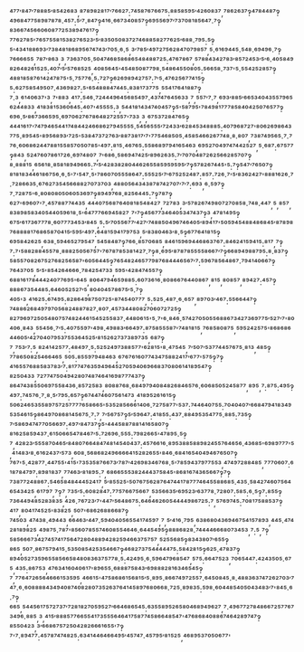 ⁴⁷⁷′⁸⁴⁷′⁷⁸⁸⁸⁵′⁸⁵⁴²⁶⁸³,⁸⁷⁸⁹⁸²⁸¹⁷′⁷⁶⁶²⁷:⁷⁴⁵⁸⁷⁶⁷⁶⁶⁷⁵:⁸⁸⁵⁸⁵⁹⁵′⁴²⁶⁰⁸³⁷,⁷⁸⁶²⁶³⁷‽⁴⁷⁸⁴⁴⁸⁷‽⁴⁹⁶⁸⁴⁷⁷⁵⁸⁹⁸⁷⁸⁷⁸·⁴⁵⁷:⁵′⁷·⁸⁴⁷‽⁴¹⁶·⁶⁶⁷³⁴⁰⁸⁵⁷‽⁶⁹⁵⁵⁶⁹⁷′⁷³⁷⁰⁸¹⁸⁵⁶⁴⁷·⁷‽⁸³⁶⁶⁷⁴⁵⁶⁶⁰⁶⁰⁸⁷⁷²⁵³⁸⁹⁴⁷⁶¹⁷‽⁷⁷⁶²⁷⁸⁵'⁷⁶⁵⁷⁵⁵⁸¹⁵³⁸²⁷⁶⁵²³′⁵′⁸³⁵⁰⁵⁰⁸³⁷²⁷⁴⁶⁸⁸⁵⁸²⁷⁷⁶²⁵′⁶⁸⁸·⁷⁹⁵:⁵‽⁵'⁴³⁴¹⁸⁸⁶⁹³′⁷³⁸⁴⁸¹⁸⁶⁸⁹⁵⁶⁷⁴⁷⁴³′⁷⁰⁵·⁶·⁵,³′⁷⁸⁵′⁴⁹⁷²⁷⁵⁶²⁸⁴⁷⁰⁷⁹⁸⁵⁷,⁵·⁶¹⁶⁹⁴⁴⁵·⁵⁴⁸·⁶⁹⁴⁹⁶·⁷‽⁷⁶⁶⁶⁶⁵⁵,⁷⁸⁷′⁸⁶³,³,⁷³⁶³⁷⁰⁵·⁵⁰⁴⁷⁴⁶⁸⁵⁸⁶⁸⁶⁵⁴⁸⁴⁸⁸⁷²⁵:⁴⁷⁶⁷⁸⁶⁷,⁵⁷⁸⁸⁴³⁴²⁷⁸³′⁸⁵⁷²⁴⁵³′⁵′⁶·⁴⁰⁵⁸⁴⁹⁸²⁶⁴⁸²⁶¹⁵²⁵:⁴⁰⁷′⁵′⁵⁷⁶⁸⁵²⁵,⁴⁰⁸⁵⁶⁴⁵'⁴⁵⁴⁸⁵⁰⁸⁷⁷⁹⁸·⁵⁴⁸⁶⁴⁵⁵⁰⁸⁰⁵:⁵⁶⁶⁵⁸·⁷³⁷'⁵·⁵⁵⁴²⁵²⁸⁵⁷‽⁴⁸⁸¹⁸⁵⁸⁷⁶¹⁴²⁴⁷⁸⁷⁵'⁵·⁷⁵⁷⁷⁶·⁵:⁷²⁷‽⁶²⁶⁹⁸⁹⁴²⁷⁵⁷:⁷′⁵·⁴⁷⁶²⁵⁶⁷⁷⁴¹⁵‽⁵:⁶²⁷⁵⁸⁵⁴⁹⁵⁰⁷·⁴³⁶⁹⁸²⁷:⁵'⁶⁵⁴⁸⁸⁸⁴⁷⁴⁴⁵:⁸³⁸¹⁷³⁷⁷⁵,⁵⁵⁴¹⁷⁶⁴¹⁸⁸⁷‽⁷·³,⁶¹⁴⁰⁶³⁷'³,⁷'⁸⁸³,⁴¹⁷:⁵⁴⁶·⁷²⁴⁴⁴⁹⁶⁴⁵⁶⁸⁵⁴⁹⁷·⁴³⁷⁴⁷⁶⁴⁵⁶³³,⁷,⁵⁵⁷′⁷·⁷,⁶⁹³′⁸⁸⁵′⁶⁶⁵³⁴⁰⁴³⁵⁵⁷⁹⁶⁵⁶²⁴⁴⁸³³,⁴¹⁸³⁸¹⁵³⁶⁰⁶⁴⁵:⁴⁰⁷'⁴⁵⁵⁵⁵:³,⁵⁴⁴¹⁸¹⁴³⁴⁷⁴⁰⁴⁵⁷‽⁵'⁵⁸⁷⁹⁵'⁷⁸⁴⁹⁸¹⁷⁷⁷⁸⁵⁸⁴⁰⁴²⁵⁰⁷⁶⁵⁷⁷‽⁶⁹⁶·⁵′⁸⁶⁷³⁶⁶⁵⁹⁵·⁶⁹⁷⁰⁶²⁷⁶⁷⁸⁶⁴⁸²⁷²⁵⁵⁷'⁷³³,³,⁶⁷⁵³⁷²⁸⁴⁷⁶⁵‽⁴⁴⁴¹⁶¹⁷'⁷⁴⁷⁹⁴⁶⁵⁴⁴¹⁷⁴⁸⁴⁴²⁴⁶⁶⁸⁶²⁷⁹⁴⁵⁵⁵⁵·⁵⁴⁵⁶⁵⁵⁵′⁷²⁴³³′⁶²⁸⁴⁵³⁴⁸⁸⁸⁵:⁴⁰⁷⁹⁶⁸⁷²⁷'⁸⁰⁶²⁶⁹⁸⁶⁴³⁷⁷⁵·⁸⁹⁵⁴⁵'⁸⁹⁵⁶⁸⁹³′⁷²⁵'⁵³⁸⁴⁷³⁷²⁷⁶³′⁸⁸⁷³⁸¹⁷′⁷'⁷⁷⁵⁴⁶⁸⁵⁰⁵·⁴⁵⁸⁵⁴⁶⁶²⁶⁷⁷⁴⁸·⁸·⁸⁰⁷,⁷³⁸⁷⁴⁹⁵⁶⁵·⁷·⁷⁷⁶·⁶⁰⁶⁸⁶²⁴⁴⁷⁸⁸¹⁵⁵⁸⁵⁷⁰⁵⁰⁷⁸⁵'⁴⁹⁷:⁸¹⁵·⁴⁶⁷⁶⁵:⁵⁵⁸⁶⁸⁹⁷⁹⁴¹⁶⁵⁴⁶³,⁶⁹⁵²⁷⁰⁴⁹⁷⁴⁷⁴⁴²⁵²⁷,⁵·⁶⁸⁷:⁶⁷⁵⁷⁷‽⁸⁴³,⁵²⁴⁷⁶⁰⁷⁸⁶¹⁷²⁶·⁶⁹⁷⁴⁸⁰⁷,⁷'⁶⁸⁶·⁵⁸⁶⁹⁴⁷⁴²⁵′⁸⁹⁶²⁶³⁵:⁷′⁷⁰⁷⁰⁴⁸⁷²⁶²⁵⁶⁶²⁸⁵⁷⁰⁷‽⁸·⁸⁸⁸¹⁵,⁶⁵⁶¹⁸·⁸⁵⁸¹⁸⁹⁴⁹⁶⁶⁵:⁷′⁵′⁴²⁸³⁸²⁸⁰⁴⁴⁶²⁶⁵⁵⁸⁵⁹⁵⁹⁵⁹⁵′⁷‽⁵⁷⁸²⁶⁷⁴⁴⁵'⁵:⁷‽⁵⁴⁷′⁷⁶⁵⁰⁷‽⁸¹⁸¹⁸³⁴⁴⁶¹⁸⁶⁷⁵⁶·⁶·⁵'⁷'⁵⁴⁷·⁵'⁷⁸⁶⁰⁷⁰⁵⁵⁵⁸⁶⁴⁷:⁵⁵⁵²⁵′⁷′⁶⁷⁵²⁵²⁴⁸⁷:⁸⁵⁷:⁷²⁶·⁷'⁵′⁸³⁶²⁴²⁷'⁸⁸⁸¹⁶²⁶·⁷·⁷²⁸⁶⁶³⁵·⁶⁷⁶²⁷³⁵⁴⁵⁶⁶⁸⁸²⁷⁰⁷³⁷⁰³,⁴⁸⁸⁰⁵⁶⁴³⁴³⁸⁷⁸⁷⁴²⁷⁰⁷′⁷′⁷:⁶⁹³,⁶·⁵⁹⁷‽⁷·⁷²⁸⁷⁵'⁶·⁸⁰⁸⁰⁸⁰⁵⁰⁶⁰⁵³⁶⁹⁷‽⁸⁹⁴⁹⁷⁶⁸·⁸²⁵⁶⁴⁴⁵:⁷‽⁷⁸⁷‽⁶²⁷'⁶⁹⁶⁰⁷'⁷·⁴⁵⁷⁸⁸⁷⁷⁴⁴³⁵,⁴⁴⁴⁰⁷⁵⁶⁸⁷⁶⁴⁰⁸¹⁸⁵⁴⁸⁴²⁷,⁷²⁷⁸³,³′⁵⁷⁸²⁶⁷⁴⁹⁸⁰⁷²⁷⁰⁸⁵⁸·⁷⁴⁸·⁴⁴⁷,⁵,⁸⁵⁷,⁸³⁸⁹⁸⁵⁸³⁴⁰⁵⁴⁴⁰⁵⁹⁶¹⁸·⁵'⁶⁴⁷⁷⁷⁶⁶⁹⁴⁵⁸²⁷,⁷'⁷‽⁴⁵⁶⁷⁷³⁴⁶⁴⁰⁵³⁴⁷⁴³⁷‽³,⁴⁷⁸¹⁴⁹⁵‽⁶⁷⁵′⁶¹⁷³⁶⁷⁷⁷⁸·⁶⁰⁷⁷⁷³⁴⁵³′⁸⁴⁵,⁵:⁵′⁷⁰⁵⁵⁶⁷⁷′⁴²⁷′⁷⁴⁸⁸⁵⁰⁴⁹⁶⁷⁴⁶⁴⁰⁵′⁸⁹⁴¹⁷'⁵⁰⁵⁹⁴⁵⁴⁸⁸⁴⁸⁶⁸⁴⁵′⁸⁷⁸⁹⁸⁷⁶⁸⁸⁸⁸¹⁷⁶⁸⁶⁵⁸⁷⁰⁴¹⁵′⁵⁹⁵′⁴⁹⁷:⁶⁴⁸¹⁵⁹⁴¹⁷⁹⁷⁵³,⁵′⁸³⁸⁰⁴⁶³′⁸·⁵‽⁶⁷⁷⁶⁴¹⁸¹⁵‽⁶⁹⁵⁸⁴²⁶²⁵,⁶³⁸·⁵⁹⁴⁶⁵²⁷⁹⁵⁴⁷,⁵⁴⁵⁸⁴⁸⁷‽⁷⁶⁶·⁸⁵⁷⁰⁶⁸⁵,⁸⁴⁶¹⁵⁹⁶⁹⁴⁴⁶⁸⁶³⁷⁶⁷:⁸⁴⁶²⁴¹⁵⁹⁴¹⁵:⁸¹⁷,⁷‽⁷:⁷'⁵⁸⁸²⁸⁸⁴⁵⁵⁷⁸·⁸⁸⁸²⁵⁰⁵⁶⁷⁵⁷'⁷⁶⁷⁸⁷⁸⁵³⁸¹⁴²⁷·⁷‽⁸·⁶⁹⁵′⁸⁷⁸⁷⁸⁵⁵⁵⁵⁸⁶⁶⁷′⁷‽⁶⁶⁸⁹⁴⁹⁸⁸⁷⁹⁵:⁸·⁸³⁷‽⁵⁸⁵⁵⁷⁰⁸²⁶⁷⁵²⁷⁶⁸²⁵⁶⁵⁸⁷'⁶⁰⁵⁶⁴⁴⁵‽⁷⁶⁵⁴⁸²⁴⁶⁵⁷⁷⁹⁸⁷⁶⁸⁴⁴⁴⁶⁵⁶⁷′⁷:⁵⁹⁶⁷⁸⁵⁶⁴⁸⁶⁷·⁷⁹⁴¹⁴⁰⁶⁶⁷‽⁷⁶⁴³⁷⁰⁵,⁵′⁵'⁸⁵⁴²⁶⁴⁶⁶⁶·⁷⁸⁴²⁵⁴⁷³³,⁵⁹⁵'⁴²⁸⁴⁷⁴⁵⁵⁷‽⁶⁸⁸¹⁶¹⁷⁸⁴⁴⁴²⁴⁰⁷⁷⁶⁹⁵'⁶⁴⁵,⁸⁰⁶⁴⁷⁹⁴⁶⁵⁹⁸⁸⁵:⁶⁰⁷³⁶¹⁶·⁸⁰⁸⁶⁶⁷⁶⁴⁴⁰⁸⁶⁷,⁸¹⁵,⁸⁰⁸⁵⁷,⁸⁹⁴²⁷:⁴⁵⁷‽⁸⁸⁸⁶⁷³⁵⁴⁴⁸⁵:⁶⁴⁶⁰⁵²⁵²⁷′⁵,⁸⁰⁴⁰⁴⁵⁷⁸⁶⁷⁵′⁵·⁷‽⁴⁰⁵'³,⁴¹⁶²⁵:⁶⁷⁴⁹⁵:⁸²⁸⁶⁴⁹⁸⁷⁵⁰⁷²⁵'⁸⁷⁴⁵⁴⁰⁷⁷⁷,⁵:⁵²⁵·⁴⁸⁷·⁶·⁶⁵⁷,⁸⁹⁷⁰³′⁴⁶⁷:⁵⁵⁶⁶⁴⁴⁷‽⁷⁴⁸⁸⁶²⁶⁸⁴⁹⁷⁹⁷⁰⁵⁶⁸²⁴⁸⁸⁷⁸²⁷·⁸⁰⁷·⁴⁵⁷³⁴⁴⁸⁰⁸²⁷⁰⁶⁰⁷²⁷²⁵‽⁸²⁷⁹⁶⁹⁷²⁵⁰⁵⁴⁸⁰⁷⁵⁷⁴⁸²⁴⁴⁶¹⁵⁴⁵²⁵⁵⁸³⁷·⁴⁴⁸⁰⁶¹⁵'⁵·⁷'⁶·⁸⁴⁶·⁵⁷⁴²⁷⁰⁵⁰⁵⁵⁶⁸⁸⁶⁷³⁴²⁷³⁶⁹⁷⁷⁵′⁵²⁷′⁷'⁸⁰⁴⁰⁶·⁸⁴³,⁵⁵⁴⁵⁶·⁷′⁵:⁴⁰⁷⁵⁵⁹⁷'⁴⁹⁸·⁴⁹⁸⁸³′⁶⁶⁴⁹⁷:⁸⁷⁵⁸⁵⁵⁵⁸⁷'⁷⁴⁸¹⁸¹⁵,⁷⁶⁸⁵⁸⁰⁸⁷⁵,⁵⁹⁵²⁴²⁵⁷⁵'⁸⁶⁸⁶⁸⁶⁴⁴⁶⁰⁵′⁴²⁷⁰⁴⁰⁷⁹⁵³⁷⁵⁵³⁶⁴⁵²⁵′⁸¹⁵²⁶²⁷³⁷³⁸⁹⁷³⁵,⁶⁸⁷‽⁷,⁷⁵³′⁷:⁵,⁸²⁴¹⁴²⁵⁷⁷:⁴⁸⁴⁹⁷·⁵:⁵²⁵²⁴⁹⁷³⁸⁸⁵⁷⁷'⁶²⁸¹⁵'⁸·⁴⁷⁵⁴⁵,⁷′⁵⁰⁷′⁵³⁷⁷⁴⁴⁵⁷⁶⁷⁵·⁸¹³,⁴⁸⁵‽⁷⁷⁸⁶⁵⁰⁸²⁵⁴⁶⁶⁴⁶⁵,⁵⁰⁵:⁸⁵⁵⁹⁷⁹⁴⁸⁴⁶³,⁶⁷⁶⁷⁶¹⁶⁰⁷⁷⁴³⁴⁷⁵⁸⁸²⁴¹⁷′⁶⁷⁷'⁵⁷⁵‽⁷‽⁴¹⁶⁵⁵⁷⁶⁸⁸⁵⁸³⁷⁸³′⁷:⁸¹⁷⁷⁴⁷⁶³⁵⁹⁴⁹⁶⁴⁵²⁷⁰⁵⁹⁴⁰⁶⁹⁶⁶⁸³⁷⁰⁸⁰⁶¹⁴¹⁸⁹⁵⁴⁷‽⁸²⁵⁰⁴³³,⁷²⁷⁷⁴⁷⁵⁰⁴⁹⁴²⁸⁰⁷⁴⁸⁷⁴⁶⁴¹⁶⁹⁸⁷⁷⁷⁴³⁷‽⁸⁶⁴⁷⁴³⁸⁵⁵⁰⁶⁹⁷⁵⁵⁸⁴³⁶·⁸⁵⁷²⁵⁸³,⁸⁰⁸⁸⁷⁶⁸·⁶⁸⁴⁹⁷⁹⁴⁰⁸⁴⁸²⁶⁸⁴⁶⁵⁷⁶·⁶⁰⁶⁸⁵⁰⁵²⁴⁵⁸⁷⁷,⁸⁹⁵,⁷:⁸⁷⁵:⁴⁹⁵‽⁴⁹⁷:⁷⁴⁵⁷⁶·⁷·⁸·⁵′⁷⁹⁵:⁶⁵⁷‽⁶⁷⁴⁴⁷⁴⁶⁰⁷⁵⁶¹⁴⁷³,⁴¹⁸⁹⁵²⁶¹⁶¹⁵‽⁵⁰⁶²⁴⁶⁵³⁵⁵⁸⁹⁷⁵⁷²⁵⁷⁷⁷⁷⁶⁵⁸⁶⁶⁵'⁵³⁵²⁸⁵⁶⁶⁶¹⁴⁰⁶·⁷²⁷⁵⁸⁷⁷'⁵³⁷:⁷⁴⁴⁶⁴⁰⁷⁵⁵:⁷⁰⁴⁰⁴⁰⁷′⁶⁶⁸⁴⁷⁹⁴¹⁸³⁴⁹⁵³⁵⁴⁶¹⁵‽⁸⁶⁴⁹⁷⁰⁸⁶⁸¹⁴⁵⁶⁷⁵·⁷:⁷,⁷′⁵⁶⁷⁵⁷‽⁵′⁵⁹⁶⁴⁷:⁴¹⁸⁵⁵:⁴³⁷·⁸⁸⁴⁹⁵³⁵⁴⁷⁷⁵·⁸⁸⁵:⁷³⁵‽⁷′⁵⁸⁶⁹⁴⁷⁴⁷⁷⁰⁵⁶⁶⁹⁷:⁴⁹⁷′⁸⁴⁷³⁷‽⁵'⁴⁴⁴⁵⁸⁸⁷⁸⁸¹⁴¹⁶⁵⁸⁰⁷‽⁸¹⁶²⁵⁸⁵⁹⁴³⁷·⁶¹⁵⁰⁶⁶⁵⁴⁷⁸⁴⁶⁷′⁵:⁷²⁶⁹⁶·⁵⁵⁵:⁷⁹⁸²⁶⁶⁵'⁴⁷⁸⁹⁵·⁵‽⁷,⁴²⁸²³′⁵⁵⁵⁸⁷⁰⁴⁶⁵′⁸⁴⁸⁰⁷⁶⁶⁴⁸⁴⁷⁴⁸¹⁴⁵⁴⁰⁴³⁷:⁴⁵⁷⁶⁶¹⁶·⁸⁹⁵³⁸⁸⁵⁸⁸⁹⁸²⁴⁵⁵⁷⁶⁴⁶⁵⁶·⁴³⁶⁸⁵'⁶⁹⁸⁹⁷⁷⁷'⁵,⁴¹⁴⁸³′⁸·⁶¹⁶²⁴³⁷′⁵⁷³,⁶⁰⁸·⁵⁶⁸⁶⁸²⁴⁹⁶⁶⁶⁶⁴¹⁵²⁸²⁶⁵⁵'⁸⁴⁶·⁶⁸⁴¹⁶⁵⁴⁰⁴⁹⁴⁶⁷⁶⁵⁰⁷‽⁷⁶⁷'⁵·⁴²⁸⁷⁷·⁴⁴⁷⁵⁵'⁴¹⁵'⁷³⁵³⁵⁸⁷⁶⁶⁷³′⁷⁸⁷′⁴²⁶⁹⁸³⁴⁶⁷⁶⁸·⁵'⁷⁸⁵⁹⁴³⁷⁹⁷⁷⁵⁵³,⁴⁷⁴⁹⁷²⁸⁸⁴⁸⁵,⁷⁷⁷⁰⁶⁰⁷:⁶¹⁸⁷⁸⁴⁷⁹⁷:⁸⁹⁸¹⁸³⁷,⁷⁷⁴⁶³′⁸¹⁸⁹⁵:⁷,⁶⁸⁶⁶⁵⁵⁵³⁸²⁴⁴⁴³⁷⁵⁸⁴⁵'⁸⁶⁸¹⁶⁷⁴³⁶⁵⁶⁶⁷‽⁷‽⁷³⁸⁷⁷²⁴⁸⁸⁶⁷:⁵⁴⁶⁵⁸⁴⁸⁴⁴⁴⁵²⁴¹⁷,⁵′⁸⁵⁵²⁵'⁵⁰⁷⁶⁷⁵⁶²⁸⁷⁶⁴⁷⁴⁴¹⁷⁸⁷⁷⁷⁴⁶⁴⁵⁵⁸⁸⁶⁸⁵·⁴³⁵·⁵⁸⁴²⁷⁴⁶⁰⁷⁵⁶⁴⁶⁵⁴³⁴²⁵,⁶¹⁷⁹⁷,⁷‽⁷,⁷³⁵′⁵:⁶⁰⁸²⁸⁴⁷:⁷⁷⁵⁷⁶⁶⁷⁵⁶⁶⁷,⁵³⁵⁶⁶³⁵′⁶⁹⁵²³′⁶³⁷⁷⁸·⁷²⁸⁰⁷:⁵⁸⁵:⁶·⁵‽⁷:⁸⁵⁵‽⁷³⁶⁴⁴⁹⁴⁸⁵²⁸³⁸³⁵,⁴²⁶·⁷⁶⁷²³′⁷'⁴⁴⁷′⁵⁶⁴⁸⁶⁷⁵:⁶⁴⁶⁴⁶²⁶⁰⁵⁴⁴⁴⁴⁹⁸⁶⁷²⁵:⁷,⁵⁷⁶⁹⁷⁴⁵:⁷⁰⁸¹⁷⁵⁸⁸⁵³⁷‽⁴¹⁷,⁸⁰⁴¹⁷⁴⁵²⁵'⁸³⁸²⁵,⁵⁰⁷'⁶⁸⁶²⁶⁸⁸⁶⁶⁸⁷‽⁷⁴⁵⁰³,⁴⁷⁴³⁸·⁴⁹⁴⁴³,⁶⁶⁴⁶³′⁴⁴⁷·⁵⁹⁴⁰⁴⁰⁵⁶⁵⁵⁴¹⁷⁴⁵⁹⁷,⁷,⁵′⁴¹⁶·⁷⁹⁵,⁶³⁸⁶⁸⁰⁴³⁶⁹⁴⁶⁷⁵⁴¹⁵⁷⁸⁹³,⁴⁴⁵·⁴⁷⁴²⁸¹⁸⁹⁸²⁵,⁴⁹⁸⁷⁵·⁷⁸⁷'⁸⁵⁶⁰⁷⁸⁵⁵⁷⁴⁶⁰⁸⁵⁵⁴⁶⁴⁶·⁶⁴⁴⁵⁴⁹⁵‽⁸⁸⁸⁶⁸²⁸·⁷⁴⁴⁴⁴⁶⁶⁶⁸⁰⁷³⁴⁵³,⁷:⁵,⁷‽⁵⁸⁵⁶⁶⁶⁷³⁴²⁷⁴⁵⁷⁴¹⁷⁵⁶⁴⁷²⁸⁰⁴⁸⁸⁹⁴²⁸²⁵⁹⁴⁶⁶³⁷⁵⁷⁵⁷,⁵²⁵⁵⁶⁸⁵‽⁸³⁴³⁸⁰⁷′⁶⁵⁵‽⁸⁶⁵,⁵⁰⁷·⁸⁶⁷⁵⁷⁹⁴¹⁵·⁵³⁵⁰⁸⁵⁴²⁵³⁵⁴⁶⁶⁷‽⁴⁶⁸²⁷³⁷⁵⁴⁴⁴⁴⁴⁷⁵:⁵⁸⁴²⁸¹⁵‽⁶²⁵·⁴⁷⁸³⁷‽⁸⁹⁴⁰⁵²⁷³⁵⁹⁶⁵⁵⁸⁵⁶⁶⁵⁸⁴⁸⁰⁸³⁶³⁷⁵⁷⁷⁸·⁵:⁴²⁴⁹⁵·⁶·⁵⁹⁶⁴⁷⁹⁶⁸⁵⁴⁷,⁵⁷⁵:⁶⁶⁴⁷⁵²³,⁷⁰⁶⁵⁴⁴⁷:⁴²⁴³⁵⁰⁵·⁶⁷⁵,⁴³⁵:⁸⁶⁷⁵³,⁴⁷⁶³⁴¹⁶⁰⁴⁰⁶¹⁷'⁸⁹⁶⁵⁵·⁶⁸⁸⁸⁷⁵⁸⁴³′⁶⁹⁸⁸⁸²⁸¹⁶³⁴⁶⁵⁴⁵‽⁷,⁷⁷⁶⁴⁷²⁶⁵⁶⁴⁶⁶⁶¹⁵³⁵⁹⁵,⁴⁶⁶¹⁵'⁴⁷⁵⁸⁶⁸⁶¹⁵⁶⁸¹⁵′⁵·⁸⁹⁵·⁸⁶⁶⁷⁴⁹⁷²⁵⁵⁷·⁶⁴⁵⁰⁸⁴⁵·⁸·⁴⁸⁸³⁶³⁷⁴⁷²⁶²⁷⁰³′⁷⁴⁷·⁶·⁶⁰⁸⁸⁸⁸⁴³⁴⁹⁴⁰⁸⁷⁴⁰⁸²⁸⁰⁷³⁵²⁶³⁷⁶⁴¹⁴⁵⁸⁹⁷⁶⁸⁰⁶⁶⁸·⁷²⁵·⁸⁹⁸³⁵:⁵⁹⁸·⁶⁰⁴⁴⁸⁵⁴⁰⁵⁰⁴³⁴⁸³′⁷'⁸⁴⁵·⁶·⁷‽⁶⁶⁵,⁵⁴⁴⁵⁶¹⁷⁵⁷²⁷³⁷′⁷²⁸¹⁸²⁷⁰⁵⁹⁵²⁷′⁶⁶⁴⁶⁸⁶⁵⁴⁵:⁶³⁵⁵⁸⁹⁵²⁶⁵⁸⁰⁴⁶⁸⁹⁴⁹⁶²⁷,⁷·⁴⁹⁶⁷⁷²⁷⁸⁴⁸⁶⁶⁷²⁵⁷⁷⁶⁷³⁴⁹⁶·⁸⁸⁵,³,⁴¹⁵′⁸⁸⁸⁵⁷⁷⁶⁶⁵⁵⁴¹⁷³⁵⁵⁵⁶⁴⁶⁴¹⁷⁵⁸⁷⁷⁴⁵⁸⁶⁶⁴⁸⁵⁴⁷'⁴⁷⁶⁸⁶⁸⁴⁰⁸⁸⁶⁷⁴⁶⁴²⁸⁹⁷⁴⁷‽⁸⁵⁵⁰⁴²³,³′⁶⁶⁸⁶⁷⁵⁷²⁵⁰⁴²⁸²⁶⁶⁶¹⁶⁵⁵'⁷‽⁷'⁷·⁸⁹⁴⁷⁷:⁴⁵⁷⁸⁷⁴⁷⁴⁸²⁵:⁶³⁴¹⁴⁴⁶⁴⁶⁶⁴⁹⁵′⁴⁵⁷⁴⁷·⁴⁵⁷⁹⁵′⁸¹⁵²⁵,⁴⁶⁸⁹⁵³⁷⁰⁵⁰⁶⁷⁷'

